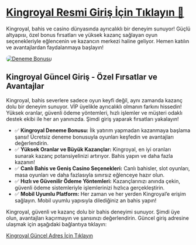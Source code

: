 <h1><a href="https://t.me/+vT5xydT9LLBlMzA0" title="Kingroyal Resmi Giriş İçin Tıklayın">Kingroyal Resmi Giriş İçin Tıklayın 🚀</a></h1>
<p>Kingroyal, bahis ve casino dünyasında ayrıcalıklı bir deneyim sunuyor! Güçlü altyapısı, özel bonus fırsatları ve yüksek kazanç sağlayan oyun seçenekleriyle eğlencenin ve kazancın merkezi haline geliyor. Hemen katılın ve avantajlardan faydalanmaya başlayın!</p>
<a href="https://t.me/+vT5xydT9LLBlMzA0" title="Deneme Bonusu">
    <img src="https://i.ibb.co/5K7Ks6w/zzzz3.gif" alt="Deneme Bonusu" style="max-width:100%; height:auto; border-radius:8px;">
</a>
<div class="description">
    <h2>Kingroyal Güncel Giriş - Özel Fırsatlar ve Avantajlar</h2>
    <p>Kingroyal, bahis severlere sadece oyun keyfi değil, aynı zamanda kazanç dolu bir deneyim sunuyor. VİP üyelikle ayrıcalıklı olmanın farkını hissedin! Yüksek oranlar, güvenli ödeme yöntemleri, hızlı işlemler ve müşteri odaklı destek ekibi ile her an yanınızda. Şimdi giriş yaparak fırsatları yakalayın!</p>
    <ul>
        <li>✅ <strong>Kingroyal Deneme Bonusu:</strong> İlk yatırım yapmadan kazanmaya başlama şansı! Ücretsiz deneme bonusuyla oyunları keşfedin ve avantajları değerlendirin.</li>
        <li>✅ <strong>Yüksek Oranlar ve Büyük Kazançlar:</strong> Kingroyal, en iyi oranları sunarak kazanç potansiyelinizi artırıyor. Bahis yapın ve daha fazla kazanın!</li>
        <li>✅ <strong>Canlı Bahis ve Geniş Casino Seçenekleri:</strong> Canlı bahisler, slot oyunları, masa oyunları ve daha fazlasıyla sınırsız eğlenceye hazır olun.</li>
        <li>✅ <strong>Hızlı ve Güvenilir Ödeme Yöntemleri:</strong> Kazançlarınızı anında çekin, güvenli ödeme sistemleriyle işlemlerinizi hızlıca gerçekleştirin.</li>
        <li>✅ <strong>Mobil Uyumlu Platform:</strong> Her zaman ve her yerden Kingroyal’e erişim sağlayın. Mobil uyumlu yapısıyla dilediğiniz an bahis yapın!</li>
    </ul>
    <p>Kingroyal, güvenli ve kazanç dolu bir bahis deneyimi sunuyor. Şimdi üye olun, avantajları kaçırmayın ve şansınızı değerlendirin. Güncel giriş adresine ulaşmak için aşağıdaki bağlantıya tıklayın:</p>
    <a href="https://t.me/+vT5xydT9LLBlMzA0" title="Kingroyal Güncel Adres">Kingroyal Güncel Adres İçin Tıklayın</a>
</div>
